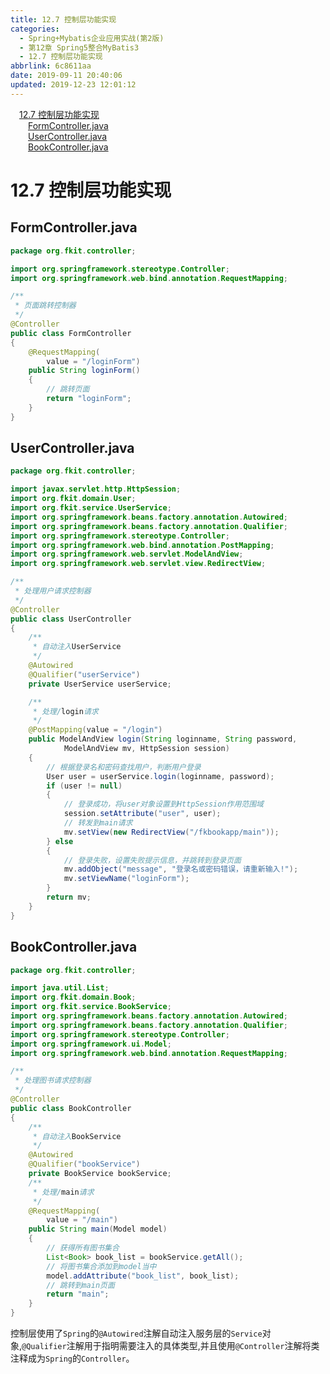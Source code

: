 ```yaml
---
title: 12.7 控制层功能实现
categories:
  - Spring+Mybatis企业应用实战(第2版)
  - 第12章 Spring5整合MyBatis3
  - 12.7 控制层功能实现
abbrlink: 6c8611aa
date: 2019-09-11 20:40:06
updated: 2019-12-23 12:01:12
---
```

<div id='my_toc'><a href="/JavaReadingNotes/6c8611aa/#12-7-控制层功能实现" class="header_1">12.7 控制层功能实现</a>&nbsp;<br><a href="/JavaReadingNotes/6c8611aa/#FormController-java" class="header_2">FormController.java</a>&nbsp;<br><a href="/JavaReadingNotes/6c8611aa/#UserController-java" class="header_2">UserController.java</a>&nbsp;<br><a href="/JavaReadingNotes/6c8611aa/#BookController-java" class="header_2">BookController.java</a>&nbsp;<br></div>
<style>.header_1{margin-left: 1em;}.header_2{margin-left: 2em;}.header_3{margin-left: 3em;}.header_4{margin-left: 4em;}.header_5{margin-left: 5em;}.header_6{margin-left: 6em;}</style>
<!--more-->
<script>if (navigator.platform.search('arm')==-1){document.getElementById('my_toc').style.display = 'none';}var e,p = document.getElementsByTagName('p');while (p.length>0) {e = p[0];e.parentElement.removeChild(e);}</script>

<!--end-->
<!--SSTStart-->
# 12.7 控制层功能实现 #
## FormController.java ##
```java
package org.fkit.controller;

import org.springframework.stereotype.Controller;
import org.springframework.web.bind.annotation.RequestMapping;

/**
 * 页面跳转控制器
 */
@Controller
public class FormController
{
    @RequestMapping(
        value = "/loginForm")
    public String loginForm()
    {
        // 跳转页面
        return "loginForm";
    }
}
```
## UserController.java ##
```java
package org.fkit.controller;

import javax.servlet.http.HttpSession;
import org.fkit.domain.User;
import org.fkit.service.UserService;
import org.springframework.beans.factory.annotation.Autowired;
import org.springframework.beans.factory.annotation.Qualifier;
import org.springframework.stereotype.Controller;
import org.springframework.web.bind.annotation.PostMapping;
import org.springframework.web.servlet.ModelAndView;
import org.springframework.web.servlet.view.RedirectView;

/**
 * 处理用户请求控制器
 */
@Controller
public class UserController
{
    /**
     * 自动注入UserService
     */
    @Autowired
    @Qualifier("userService")
    private UserService userService;

    /**
     * 处理/login请求
     */
    @PostMapping(value = "/login")
    public ModelAndView login(String loginname, String password,
            ModelAndView mv, HttpSession session)
    {
        // 根据登录名和密码查找用户，判断用户登录
        User user = userService.login(loginname, password);
        if (user != null)
        {
            // 登录成功，将user对象设置到HttpSession作用范围域
            session.setAttribute("user", user);
            // 转发到main请求
            mv.setView(new RedirectView("/fkbookapp/main"));
        } else
        {
            // 登录失败，设置失败提示信息，并跳转到登录页面
            mv.addObject("message", "登录名或密码错误，请重新输入!");
            mv.setViewName("loginForm");
        }
        return mv;
    }
}
```
## BookController.java ##
```java
package org.fkit.controller;

import java.util.List;
import org.fkit.domain.Book;
import org.fkit.service.BookService;
import org.springframework.beans.factory.annotation.Autowired;
import org.springframework.beans.factory.annotation.Qualifier;
import org.springframework.stereotype.Controller;
import org.springframework.ui.Model;
import org.springframework.web.bind.annotation.RequestMapping;

/**
 * 处理图书请求控制器
 */
@Controller
public class BookController
{
    /**
     * 自动注入BookService
     */
    @Autowired
    @Qualifier("bookService")
    private BookService bookService;
    /**
     * 处理/main请求
     */
    @RequestMapping(
        value = "/main")
    public String main(Model model)
    {
        // 获得所有图书集合
        List<Book> book_list = bookService.getAll();
        // 将图书集合添加到model当中
        model.addAttribute("book_list", book_list);
        // 跳转到main页面
        return "main";
    }
}
```
控制层使用了`Spring`的`@Autowired`注解自动注入服务层的`Service`对象,`@Qualifier`注解用于指明需要注入的具体类型,并且使用`@Controller`注解将类注释成为`Spring`的`Controller`。

<!--SSTStop-->
